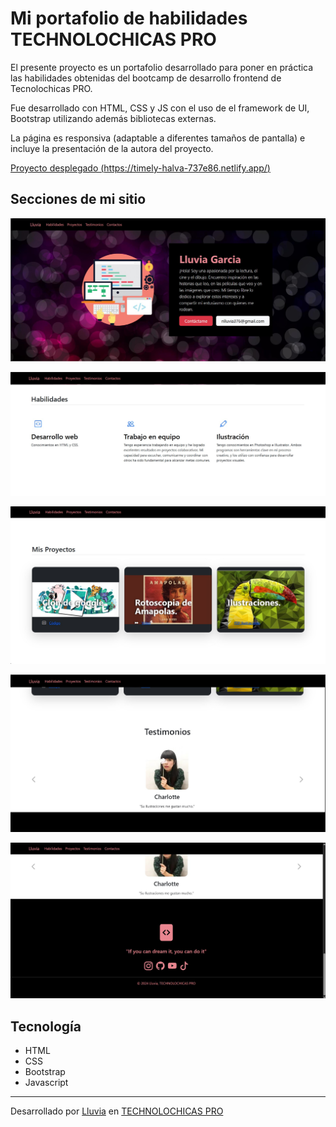 # Mi portafolio de habilidades TECHNOLOCHICAS PRO

El presente proyecto es un portafolio desarrollado para poner en práctica las habilidades obtenidas del bootcamp de desarrollo frontend de Tecnolochicas PRO.

Fue desarrollado con HTML, CSS y JS con el uso de el framework de UI, Bootstrap utilizando además bibliotecas externas.

La página es responsiva (adaptable a diferentes tamaños de pantalla) e incluye la presentación de la autora del proyecto.

[Proyecto desplegado (https://timely-halva-737e86.netlify.app/)]([https://timely-halva-737e86.netlify.app/](https://timely-halva-737e86.netlify.app/))

## Secciones de mi sitio

![Presentación](assets/readme/1.jpg)

![Habilidades](assets/readme/2.jpg)

![Mis proyectos](assets/readme/3.jpg)

![Testimonios](assets/readme/4.jpg)

![Redes](assets/readme/5.jpg)

## Tecnología

* HTML
* CSS
* Bootstrap
* Javascript

---

Desarrollado por [Lluvia](https://www.instagram.com/rain.colors0506?igsh=ajJ5cGZxdm1haGM3) en [TECHNOLOCHICAS PRO](https://tecnolochicas.mx/)
